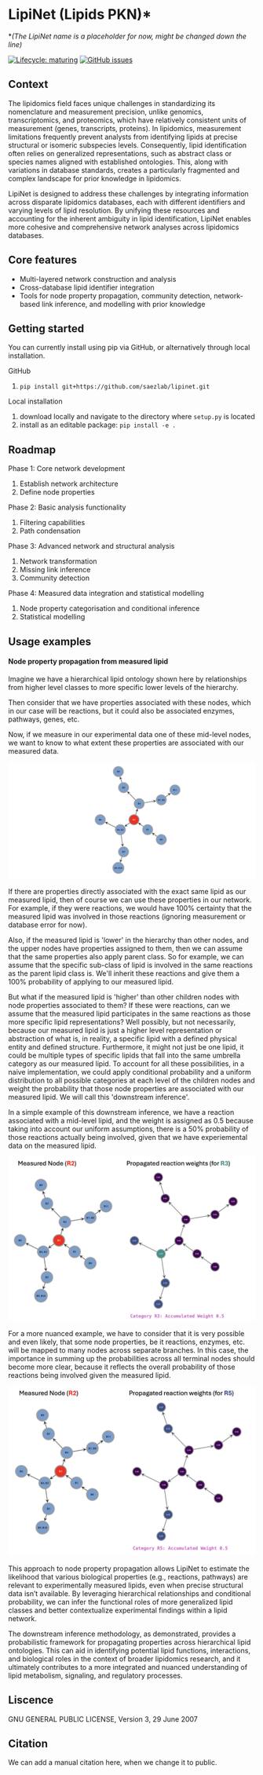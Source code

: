 # LipiNet (Lipids PKN)*
*_(The LipiNet name is a placeholder for now, might be changed down the line)_

<!-- badges: start -->

[![Lifecycle:
maturing](https://img.shields.io/badge/lifecycle-maturing-blue.svg)](https://www.tidyverse.org/lifecycle/#maturing)
[![GitHub
issues](https://img.shields.io/github/issues/saezlab/MetaProViz)](https://github.com/saezlab/lipinet/issues)
<!-- badges: end -->

## Context

The lipidomics field faces unique challenges in standardizing its nomenclature and measurement precision, unlike genomics, transcriptomics, and proteomics, which have relatively consistent units of measurement (genes, transcripts, proteins). In lipidomics, measurement limitations frequently prevent analysts from identifying lipids at precise structural or isomeric subspecies levels. Consequently, lipid identification often relies on generalized representations, such as abstract class or species names aligned with established ontologies. This, along with variations in database standards, creates a particularly fragmented and complex landscape for prior knowledge in lipidomics.

LipiNet is designed to address these challenges by integrating information across disparate lipidomics databases, each with different identifiers and varying levels of lipid resolution. By unifying these resources and accounting for the inherent ambiguity in lipid identification, LipiNet enables more cohesive and comprehensive network analyses across lipidomics databases.

## Core features 

- Multi-layered network construction and analysis 
- Cross-database lipid identifier integration 
- Tools for node property propagation, community detection, network-based link inference, and modelling with prior knowledge 

## Getting started

You can currently install using pip via GitHub, or alternatively through local installation.

GitHub
1. `pip install git+https://github.com/saezlab/lipinet.git`

Local installation 
1. download locally and navigate to the directory where `setup.py` is located
2. install as an editable package: `pip install -e .`

## Roadmap 

Phase 1: Core network development 
1. Establish network architecture 
2. Define node properties 

Phase 2: Basic analysis functionality 
1. Filtering capabilities 
2. Path condensation

Phase 3: Advanced network and structural analysis 
1. Network transformation
2. Missing link inference 
3. Community detection

Phase 4: Measured data integration and statistical modelling 
1. Node property categorisation and conditional inference 
2. Statistical modelling 

## Usage examples 

#### Node property propagation from measured lipid

Imagine we have a hierarchical lipid ontology shown here by relationships from higher level classes to more specific lower levels of the hierarchy. 

Then consider that we have properties associated with these nodes, which in our case will be reactions, but it could also be associated enzymes, pathways, genes, etc. 

Now, if we measure in our experimental data one of these mid-level nodes, we want to know to what extent these properties are associated with our measured data. 

![Example lipid ontology with associated reactions](.assets/images/reactionprop_1.png)

If there are properties directly associated with the exact same lipid as our measured lipid, then of course we can use these properties in our network. For example, if they were reactions, we would have 100% certainty that the measured lipid was involved in those reactions (ignoring measurement or database error for now).

Also, if the measured lipid is 'lower' in the hierarchy than other nodes, and the upper nodes have properties assigned to them, then we can assume that the same properties also apply parent class. So for example, we can assume that the specific sub-class of lipid is involved in the same reactions as the parent lipid class is. We'll inherit these reactions and give them a 100% probability of applying to our measured lipid.

But what if the measured lipid is 'higher' than other children nodes with node properties associated to them? If these were reactions, can we assume that the measured lipid participates in the same reactions as those more specific lipid representations? Well possibly, but not necessarily, because our measured lipid is just a higher level representation or abstraction of what is, in reality, a specific lipid with a defined physical entity and defined structure. Furthermore, it might not just be one lipid, it could be multiple types of specific lipids that fall into the same umbrella category as our measured lipid. To account for all these possibilities, in a naive implementation, we could apply conditional probability and a uniform distribution to all possible categories at each level of the children nodes and weight the probability that those node properties are associated with our measured lipid. We will call this 'downstream inference'.

In a simple example of this downstream inference, we have a reaction associated with a mid-level lipid, and the weight is assigned as 0.5 because taking into account our uniform assumptions, there is a 50% probability of those reactions actually being involved, given that we have experiemental data on the measured lipid.

![Downstream inference with propagation from single branch](.assets/images/reactionprop_2.png)

For a more nuanced example, we have to consider that it is very possible and even likely, that some node properties, be it reactions, enzymes, etc. will be mapped to many nodes across separate branches. In this case, the importance in summing up the probabilities across all terminal nodes should become more clear, because it reflects the overall probability of those reactions being involved given the measured lipid.

![Downstream inference with split branches](.assets/images/reactionprop_3.png)

This approach to node property propagation allows LipiNet to estimate the likelihood that various biological properties (e.g., reactions, pathways) are relevant to experimentally measured lipids, even when precise structural data isn’t available. By leveraging hierarchical relationships and conditional probability, we can infer the functional roles of more generalized lipid classes and better contextualize experimental findings within a lipid network.

The downstream inference methodology, as demonstrated, provides a probabilistic framework for propagating properties across hierarchical lipid ontologies. This can aid in identifying potential lipid functions, interactions, and biological roles in the context of broader lipidomics research, and it ultimately contributes to a more integrated and nuanced understanding of lipid metabolism, signaling, and regulatory processes.

## Liscence

GNU GENERAL PUBLIC LICENSE, Version 3, 29 June 2007

## Citation
We can add a manual citation here, when we change it to public.
